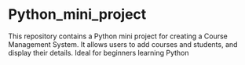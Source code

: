 # Python_mini_project
This repository contains a Python mini project for creating a Course Management System. It allows users to add courses and students, and display their details. Ideal for beginners learning Python

